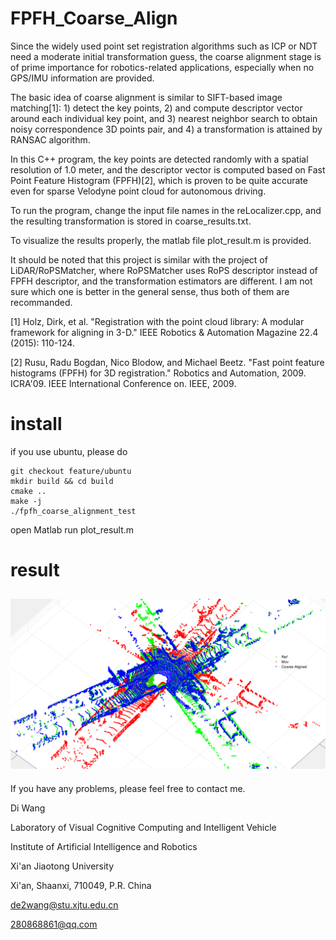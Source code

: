 # FPFH_Coarse_Align

Since the widely used point set registration algorithms such as ICP or NDT need a moderate initial transformation guess, the coarse alignment stage is of prime importance for robotics-related applications, especially when no GPS/IMU information are provided. 

The basic idea of coarse alignment is similar to SIFT-based image matching[1]: 1) detect the key points, 2) and compute descriptor vector around each individual key point, and 3) nearest neighbor search to obtain noisy correspondence 3D points pair, and 4) a transformation is attained by RANSAC algorithm. 

In this C++ program, the key points are detected randomly with a spatial resolution of 1.0 meter, and the descriptor vector is computed based on Fast Point Feature Histogram (FPFH)[2], which is proven to be quite accurate even for sparse Velodyne point cloud for autonomous driving.  

To run the program, change the input file names in the reLocalizer.cpp, and the resulting transformation is stored in coarse_results.txt. 

To visualize the results properly, the matlab file plot_result.m is provided. 

It should be noted that this project is similar with the project of LiDAR/RoPSMatcher, where RoPSMatcher uses RoPS descriptor instead of FPFH descriptor, and the transformation estimators are different. I am not sure which one is better in the general sense, thus both of them are recommanded. 


[1] Holz, Dirk, et al. "Registration with the point cloud library: A modular framework for aligning in 3-D." IEEE Robotics & Automation Magazine 22.4 (2015): 110-124.

[2] Rusu, Radu Bogdan, Nico Blodow, and Michael Beetz. "Fast point feature histograms (FPFH) for 3D registration." Robotics and Automation, 2009. ICRA'09. IEEE International Conference on. IEEE, 2009.

# install

if you use ubuntu, please do
```
git checkout feature/ubuntu
mkdir build && cd build
cmake ..
make -j
./fpfh_coarse_alignment_test
```
open Matlab
run plot_result.m
# result
![](./CoarseAlignResults.png "result")	
--------------------------------

If you have any problems, please feel free to contact me.

Di Wang

Laboratory of Visual Cognitive Computing and Intelligent Vehicle

Institute of Artificial Intelligence and Robotics

Xi'an Jiaotong University

Xi'an, Shaanxi, 710049, P.R. China

de2wang@stu.xjtu.edu.cn

280868861@qq.com
